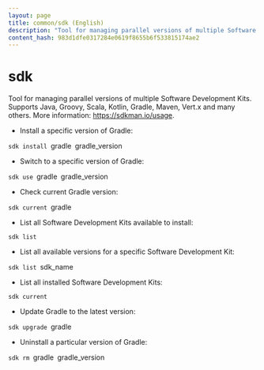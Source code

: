 ```yaml
---
layout: page
title: common/sdk (English)
description: "Tool for managing parallel versions of multiple Software Development Kits."
content_hash: 983d1dfe0317284e0619f8655b6f533815174ae2
---
```

# sdk

Tool for managing parallel versions of multiple Software Development Kits.
Supports Java, Groovy, Scala, Kotlin, Gradle, Maven, Vert.x and many others.
More information: <https://sdkman.io/usage>.

- Install a specific version of Gradle:

`sdk install `<span class="tldr-var badge badge-pill bg-dark-lm bg-white-dm text-white-lm text-dark-dm font-weight-bold">gradle</span>` `<span class="tldr-var badge badge-pill bg-dark-lm bg-white-dm text-white-lm text-dark-dm font-weight-bold">gradle_version</span>

- Switch to a specific version of Gradle:

`sdk use `<span class="tldr-var badge badge-pill bg-dark-lm bg-white-dm text-white-lm text-dark-dm font-weight-bold">gradle</span>` `<span class="tldr-var badge badge-pill bg-dark-lm bg-white-dm text-white-lm text-dark-dm font-weight-bold">gradle_version</span>

- Check current Gradle version:

`sdk current `<span class="tldr-var badge badge-pill bg-dark-lm bg-white-dm text-white-lm text-dark-dm font-weight-bold">gradle</span>

- List all Software Development Kits available to install:

`sdk list`

- List all available versions for a specific Software Development Kit:

`sdk list `<span class="tldr-var badge badge-pill bg-dark-lm bg-white-dm text-white-lm text-dark-dm font-weight-bold">sdk_name</span>

- List all installed Software Development Kits:

`sdk current`

- Update Gradle to the latest version:

`sdk upgrade `<span class="tldr-var badge badge-pill bg-dark-lm bg-white-dm text-white-lm text-dark-dm font-weight-bold">gradle</span>

- Uninstall a particular version of Gradle:

`sdk rm `<span class="tldr-var badge badge-pill bg-dark-lm bg-white-dm text-white-lm text-dark-dm font-weight-bold">gradle</span>` `<span class="tldr-var badge badge-pill bg-dark-lm bg-white-dm text-white-lm text-dark-dm font-weight-bold">gradle_version</span>
